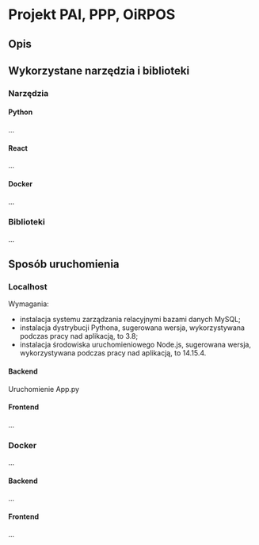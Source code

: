 # Projekt PAI, PPP, OiRPOS
## Opis
## Wykorzystane narzędzia i biblioteki
### Narzędzia
#### Python
...
#### React
...
#### Docker
...
### Biblioteki
...
## Sposób uruchomienia
### Localhost
Wymagania:
- instalacja systemu zarządzania relacyjnymi bazami danych MySQL;
- instalacja dystrybucji Pythona, sugerowana wersja, wykorzystywana podczas pracy nad aplikacją, to 3.8;
- instalacja środowiska uruchomieniowego Node.js, sugerowana wersja, wykorzystywana podczas pracy nad aplikacją, to 14.15.4.
#### Backend
Uruchomienie App.py
#### Frontend
...
### Docker
...
#### Backend
...
#### Frontend
...
